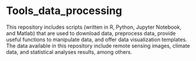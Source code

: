 # Tools_data_processing
This repository includes scripts (written in R, Python, Jupyter Notebook, and Matlab) that are used to download data, preprocess data, provide useful functions to manipulate data, and offer data visualization templates. The data available in this repository include remote sensing images, climate data, and statistical analyses results, among others.
